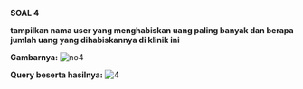 **SOAL 4**

__tampilkan nama user yang menghabiskan uang paling banyak dan berapa jumlah uang yang dihabiskannya di klinik ini__

__Gambarnya:__
![no4](https://github.com/nadintaaalwaz/nadintrylearnphp/assets/160230442/73dee97c-38b8-48c6-90cf-e289749ef2d4)

__Query beserta hasilnya:__
![4](https://github.com/nadintaaalwaz/nadintrylearnphp/assets/160230442/cd6969b1-beab-4858-872f-a220efac64c0)

